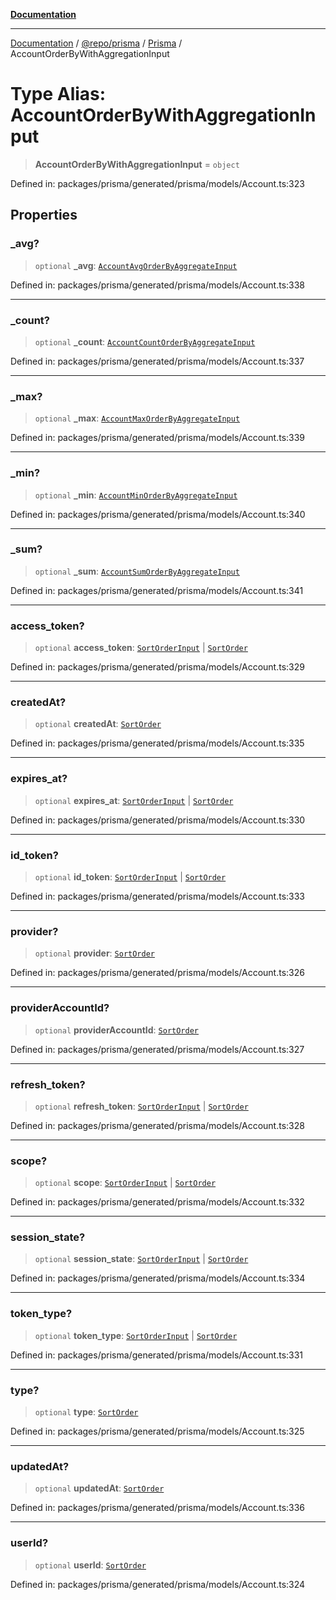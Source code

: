 [**Documentation**](../../../../../README.md)

***

[Documentation](../../../../../README.md) / [@repo/prisma](../../../README.md) / [Prisma](../README.md) / AccountOrderByWithAggregationInput

# Type Alias: AccountOrderByWithAggregationInput

> **AccountOrderByWithAggregationInput** = `object`

Defined in: packages/prisma/generated/prisma/models/Account.ts:323

## Properties

### \_avg?

> `optional` **\_avg**: [`AccountAvgOrderByAggregateInput`](AccountAvgOrderByAggregateInput.md)

Defined in: packages/prisma/generated/prisma/models/Account.ts:338

***

### \_count?

> `optional` **\_count**: [`AccountCountOrderByAggregateInput`](AccountCountOrderByAggregateInput.md)

Defined in: packages/prisma/generated/prisma/models/Account.ts:337

***

### \_max?

> `optional` **\_max**: [`AccountMaxOrderByAggregateInput`](AccountMaxOrderByAggregateInput.md)

Defined in: packages/prisma/generated/prisma/models/Account.ts:339

***

### \_min?

> `optional` **\_min**: [`AccountMinOrderByAggregateInput`](AccountMinOrderByAggregateInput.md)

Defined in: packages/prisma/generated/prisma/models/Account.ts:340

***

### \_sum?

> `optional` **\_sum**: [`AccountSumOrderByAggregateInput`](AccountSumOrderByAggregateInput.md)

Defined in: packages/prisma/generated/prisma/models/Account.ts:341

***

### access\_token?

> `optional` **access\_token**: [`SortOrderInput`](SortOrderInput.md) \| [`SortOrder`](SortOrder.md)

Defined in: packages/prisma/generated/prisma/models/Account.ts:329

***

### createdAt?

> `optional` **createdAt**: [`SortOrder`](SortOrder.md)

Defined in: packages/prisma/generated/prisma/models/Account.ts:335

***

### expires\_at?

> `optional` **expires\_at**: [`SortOrderInput`](SortOrderInput.md) \| [`SortOrder`](SortOrder.md)

Defined in: packages/prisma/generated/prisma/models/Account.ts:330

***

### id\_token?

> `optional` **id\_token**: [`SortOrderInput`](SortOrderInput.md) \| [`SortOrder`](SortOrder.md)

Defined in: packages/prisma/generated/prisma/models/Account.ts:333

***

### provider?

> `optional` **provider**: [`SortOrder`](SortOrder.md)

Defined in: packages/prisma/generated/prisma/models/Account.ts:326

***

### providerAccountId?

> `optional` **providerAccountId**: [`SortOrder`](SortOrder.md)

Defined in: packages/prisma/generated/prisma/models/Account.ts:327

***

### refresh\_token?

> `optional` **refresh\_token**: [`SortOrderInput`](SortOrderInput.md) \| [`SortOrder`](SortOrder.md)

Defined in: packages/prisma/generated/prisma/models/Account.ts:328

***

### scope?

> `optional` **scope**: [`SortOrderInput`](SortOrderInput.md) \| [`SortOrder`](SortOrder.md)

Defined in: packages/prisma/generated/prisma/models/Account.ts:332

***

### session\_state?

> `optional` **session\_state**: [`SortOrderInput`](SortOrderInput.md) \| [`SortOrder`](SortOrder.md)

Defined in: packages/prisma/generated/prisma/models/Account.ts:334

***

### token\_type?

> `optional` **token\_type**: [`SortOrderInput`](SortOrderInput.md) \| [`SortOrder`](SortOrder.md)

Defined in: packages/prisma/generated/prisma/models/Account.ts:331

***

### type?

> `optional` **type**: [`SortOrder`](SortOrder.md)

Defined in: packages/prisma/generated/prisma/models/Account.ts:325

***

### updatedAt?

> `optional` **updatedAt**: [`SortOrder`](SortOrder.md)

Defined in: packages/prisma/generated/prisma/models/Account.ts:336

***

### userId?

> `optional` **userId**: [`SortOrder`](SortOrder.md)

Defined in: packages/prisma/generated/prisma/models/Account.ts:324
